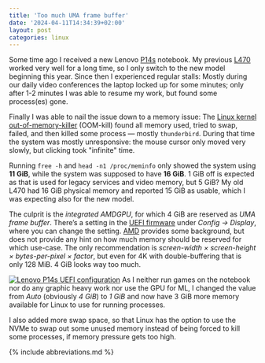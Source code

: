 ```yaml
---
title: 'Too much UMA frame buffer'
date: '2024-04-11T14:34:39+02:00'
layout: post
categories: linux
---
```


Some time ago I received a new Lenovo [P14s](https://www.lenovo.com/de/de/p/laptops/thinkpad/thinkpadp/thinkpad-p14s-gen-4-(14-inch-amd)-mobile-workstation/len101t0070) notebook. My previous [L470](https://www.lenovo.com/de/de/p/laptops/thinkpad/thinkpadl/thinkpad-l470/22tp2tbl470) worked very well for a long time, so I only switch to the new model beginning this year. Since then I experienced regular stalls: Mostly during our daily video conferences the laptop locked up for some minutes; only after 1-2 minutes I was able to resume my work, but found some process(es) gone.

Finally I was able to nail the issue down to a memory issue: The [Linux kernel out-of-memory-killer](https://www.kernel.org/doc/gorman/html/understand/understand016.html) (OOM-kill) found all memory used, tried to swap, failed, and then killed some process — mostly `thunderbird`. During that time the system was mostly unresponsive: the mouse cursor only moved very slowly, but clicking took "infinite" time.

Running `free -h` and `head -n1 /proc/meminfo` only showed the system using **11 GiB**, while the system was supposed to have **16 GiB**. 1 GiB off is expected as that is used for legacy services and video memory, but 5 GiB? My old L470 had 16 GiB physical memory and reported 15 GiB as usable, which I was expecting also for the new model.

The culprit is the *integrated AMDGPU*, for which 4 GiB are reserved as *UMA frame buffer*. There’s a setting in the [UEFI firmware](https://download.lenovo.com/bsco/index.html#/graphicalsimulator/ThinkPad%20P14s%20Gen%202%20AMD%20(20A0,20A1)) under *Config → Display*, where you can change the setting. [AMD](https://www.amd.com/en/support/kb/faq/pa-280 "Advanced Mirco Devices") provides some background, but does not provide any hint on how much memory should be reserved for which use-case. The only recommendation is *screen-width × screen-height × bytes-per-pixel × factor*, but even for 4K with double-buffering that is only 128 MiB. 4 GiB looks way too much.

[![Lenovo P14s UEFI configuration](p14suefi-300x193.png)](p14suefi.png)
As I neither run games on the notebook nor do any graphic heavy work nor use the GPU for ML, I changed the value from *Auto* (obviously *4 GiB*) to *1 GiB* and now have 3 GiB more memory available for Linux to use for running processes.

I also added more swap space, so that Linux has the option to use the NVMe to swap out some unused memory instead of being forced to kill some processes, if memory pressure gets too high.

{% include abbreviations.md %}

